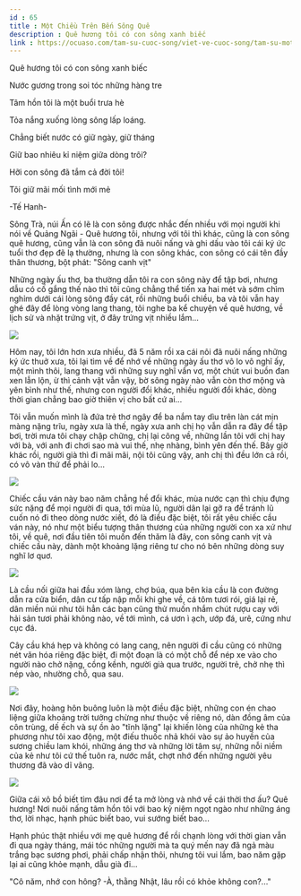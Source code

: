 ```yaml
---
id : 65
title : Một Chiều Trên Bến Sông Quê
description : Quê hương tôi có con sông xanh biếc
link : https://ocuaso.com/tam-su-cuoc-song/viet-ve-cuoc-song/tam-su-mot-chieu-tren-ben-song-que.html
---
```


Quê hương tôi có con sông xanh biếc

Nước gương trong soi tóc những hàng tre

Tâm hồn tôi là một buổi trưa hè

Tỏa nắng xuống lòng sông lấp loáng.

Chẳng biết nước có giữ ngày, giữ tháng

Giữ bao nhiêu kỉ niệm giữa dòng trôi?

Hỡi con sông đã tắm cả đời tôi!

Tôi giữ mãi mối tình mới mẻ

-Tế Hanh-

Sông Trà, núi Ấn có lẽ là con sông được nhắc đến nhiều với mọi người khi
nói về Quảng Ngãi - Quê hương tôi, nhưng với tôi thì khác, cũng là con sông
quê hương, cũng vẫn là con sông đã nuôi nấng và ghi dấu vào tôi cái ký ức
tuổi thơ đẹp đẽ lạ thường, nhưng là con sông khác, con sông có cái tên đầy
thân thương, bột phát: "Sông canh vịt"

Những ngày ấu thơ, ba thường dẫn tôi ra con sông này để tập bơi, nhưng dẫu
có cố gắng thế nào thì tôi cũng chẳng thể tiến xa hai mét và sớm chìm nghỉm
dưới cái lòng sông đầy cát, rồi những buổi chiều, ba và tôi vẫn hay ghé
đây để lòng vòng lang thang, tôi nghe ba kể chuyện về quê hương, về lịch
sử và nhặt trứng vịt, ở đây trứng vịt nhiều lắm...

![](https://ocuaso.com/wp-content/uploads/2016/02/tam-su-mot-chieu-tren-ben-song-que-5.jpg)

Hôm nay, tôi lớn hơn xưa nhiều, đã 5 năm rồi xa cái nôi đã nuôi nấng những
ký ức thuở xưa, tôi lại tìm về để nhớ về những ngày ấu thơ vô lo vô nghĩ
ấy, một mình thôi, lang thang với những suy nghĩ vẩn vơ, một chút vui buồn
đan xen lẫn lộn, ừ thì cảnh vật vẫn vậy, bờ sông ngày nào vẫn còn thơ mộng
và yên bình như thế, nhưng con người đổi khác, nhiều người đổi khác, dòng
thời gian chẳng bao giờ thiên vị cho bất cứ ai...

Tôi vẫn muốn mình là đứa trẻ thơ ngây để ba nắm tay dìu trên làn cát mịn
màng nặng trĩu, ngày xưa là thế, ngày xưa anh chị họ vẫn dẫn ra đây để tập
bơi, trời mưa tôi chạy chập chững, chị lại cõng về, những lần tôi với chị
hay với bà, với anh đi chơi sao mà vui thế, nhẹ nhàng, bình yên đến thế.
Bây giờ khác rồi, người già thì đi mãi mãi, nội tôi cũng vậy, anh chị thì
đều lớn cả rồi, có vô vàn thứ để phải lo...

![](https://ocuaso.com/wp-content/uploads/2016/02/tam-su-mot-chieu-tren-ben-song-que.jpg)

Chiếc cầu ván này bao năm chẳng hề đổi khác, mùa nước cạn thì chịu đựng
sức nặng để mọi người đi qua, tới mùa lũ, người dân lại gỡ ra để tránh lũ
cuốn nó đi theo dòng nước xiết, đó là điều đặc biệt, tôi rất yêu chiếc cầu
ván này, nó như một biểu tượng thân thương của những người con xa xứ như
tôi, về quê, nơi đầu tiên tôi muốn đến thăm là đây, con sông canh vịt và
chiếc cầu này, dành một khoảng lặng riêng tư cho nó bên những dòng suy nghĩ
lơ quơ.

![](https://ocuaso.com/wp-content/uploads/2016/02/tam-su-mot-chieu-tren-ben-song-que-2.jpg)

Là cầu nối giữa hai đầu xóm làng, chợ búa, qua bên kia cầu là con đường
dẫn ra cửa biển, dân cư tấp nập mỗi khi ghe về, cá tôm tươi rói, giá lại
rẻ, dân miền núi như tôi hẳn các bạn cũng thử muốn nhắm chút rượu cay với
hải sản tươi phải không nào, về tới mình, cá ươn ì ạch, ướp đá, urê, cứng
như cục đá.

Cây cầu khá hẹp và không có lang cang, nên người đi cầu cũng có những nét
văn hóa riêng đặc biệt, đi một đoạn là có một chỗ để nép xe vào cho người
nào chở nặng, cồng kềnh, người già qua trước, người trẻ, chở nhẹ thì nép
vào, nhường chỗ, qua sau.

![](https://ocuaso.com/wp-content/uploads/2016/02/tam-su-mot-chieu-tren-ben-song-que-3.jpg)

Nơi đây, hoàng hôn buông luôn là một điều đặc biệt, những con én chao liệng
giữa khoảng trời tưởng chừng như thuộc về riêng nó, dàn đồng âm của côn
trùng, dế ếch và sự ồn ào "tĩnh lặng" lại khiến lòng của những kẻ tha phương
như tôi xao động, một điếu thuốc nhả khói vào sự ảo huyền của sương chiều
lam khói, những áng thơ và những lời tâm sự, những nỗi niềm của kẻ như tôi
cứ thế tuôn ra, nước mắt, chợt nhớ đến những người yêu thương đã vào dĩ
vãng.

![](https://ocuaso.com/wp-content/uploads/2016/02/tam-su-mot-chieu-tren-ben-song-que-4.jpg)

Giữa cái xô bồ biết tìm đâu nơi để ta mở lòng và nhớ về cái thời thơ ấu?
Quê hương! Nơi nuôi nấng tâm hồn tôi với bao kỷ niệm ngọt ngào như những
áng thơ, lời nhạc, hạnh phúc biết bao, vui sướng biết bao...

Hạnh phúc thật nhiều với mẹ quê hương để rồi chạnh lòng với thời gian vẫn
đi qua ngày tháng, mái tóc những người mà ta quý mến nay đã ngả màu trắng
bạc sương phơi, phải chấp nhận thôi, nhưng tôi vui lắm, bao năm gặp lại
ai cũng khỏe mạnh, dẫu già đi...

"Cô năm, nhớ con hông? -À, thằng Nhật, lâu rồi có khỏe không con?..."